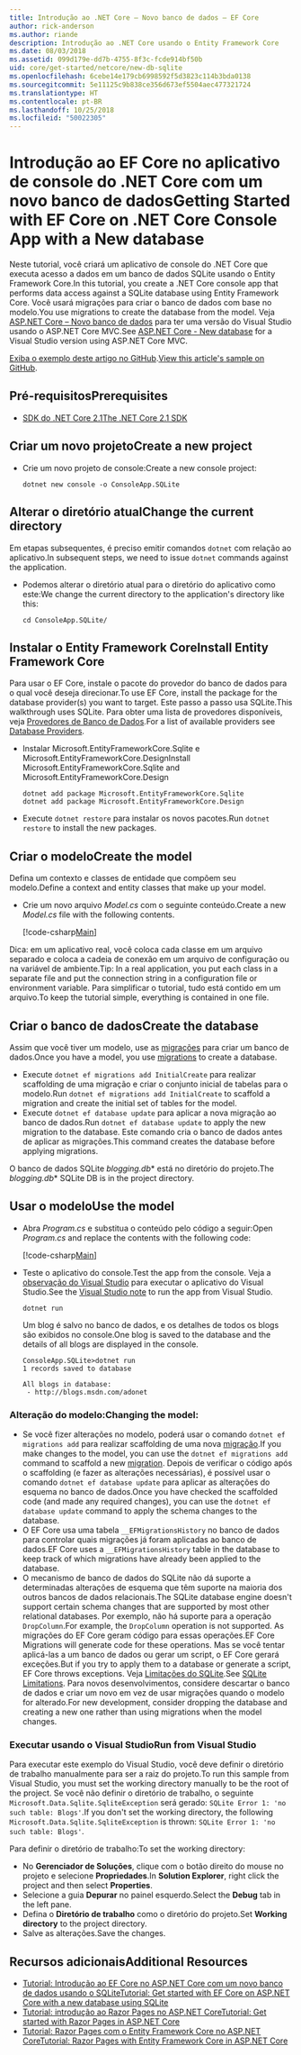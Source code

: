 ```yaml
---
title: Introdução ao .NET Core – Novo banco de dados – EF Core
author: rick-anderson
ms.author: riande
description: Introdução ao .NET Core usando o Entity Framework Core
ms.date: 08/03/2018
ms.assetid: 099d179e-dd7b-4755-8f3c-fcde914bf50b
uid: core/get-started/netcore/new-db-sqlite
ms.openlocfilehash: 6cebe14e179cb6998592f5d3823c114b3bda0138
ms.sourcegitcommit: 5e11125c9b838ce356d673ef5504aec477321724
ms.translationtype: HT
ms.contentlocale: pt-BR
ms.lasthandoff: 10/25/2018
ms.locfileid: "50022305"
---
```

# <a name="getting-started-with-ef-core-on-net-core-console-app-with-a-new-database"></a><span data-ttu-id="7aae3-103">Introdução ao EF Core no aplicativo de console do .NET Core com um novo banco de dados</span><span class="sxs-lookup"><span data-stu-id="7aae3-103">Getting Started with EF Core on .NET Core Console App with a New database</span></span>

<span data-ttu-id="7aae3-104">Neste tutorial, você criará um aplicativo de console do .NET Core que executa acesso a dados em um banco de dados SQLite usando o Entity Framework Core.</span><span class="sxs-lookup"><span data-stu-id="7aae3-104">In this tutorial, you create a .NET Core console app that performs data access against a SQLite database using Entity Framework Core.</span></span> <span data-ttu-id="7aae3-105">Você usará migrações para criar o banco de dados com base no modelo.</span><span class="sxs-lookup"><span data-stu-id="7aae3-105">You use migrations to create the database from the model.</span></span> <span data-ttu-id="7aae3-106">Veja [ASP.NET Core – Novo banco de dados](xref:core/get-started/aspnetcore/new-db) para ter uma versão do Visual Studio usando o ASP.NET Core MVC.</span><span class="sxs-lookup"><span data-stu-id="7aae3-106">See [ASP.NET Core - New database](xref:core/get-started/aspnetcore/new-db) for a Visual Studio version using ASP.NET Core MVC.</span></span>

<span data-ttu-id="7aae3-107">[Exiba o exemplo deste artigo no GitHub](https://github.com/aspnet/EntityFramework.Docs/tree/master/samples/core/GetStarted/NetCore/ConsoleApp.SQLite).</span><span class="sxs-lookup"><span data-stu-id="7aae3-107">[View this article's sample on GitHub](https://github.com/aspnet/EntityFramework.Docs/tree/master/samples/core/GetStarted/NetCore/ConsoleApp.SQLite).</span></span>

## <a name="prerequisites"></a><span data-ttu-id="7aae3-108">Pré-requisitos</span><span class="sxs-lookup"><span data-stu-id="7aae3-108">Prerequisites</span></span>

* [<span data-ttu-id="7aae3-109">SDK do .NET Core 2.1</span><span class="sxs-lookup"><span data-stu-id="7aae3-109">The .NET Core 2.1 SDK</span></span>](https://www.microsoft.com/net/core)

## <a name="create-a-new-project"></a><span data-ttu-id="7aae3-110">Criar um novo projeto</span><span class="sxs-lookup"><span data-stu-id="7aae3-110">Create a new project</span></span>

* <span data-ttu-id="7aae3-111">Crie um novo projeto de console:</span><span class="sxs-lookup"><span data-stu-id="7aae3-111">Create a new console project:</span></span>

  ``` Console
  dotnet new console -o ConsoleApp.SQLite
  ```
## <a name="change-the-current-directory"></a><span data-ttu-id="7aae3-112">Alterar o diretório atual</span><span class="sxs-lookup"><span data-stu-id="7aae3-112">Change the current directory</span></span>

<span data-ttu-id="7aae3-113">Em etapas subsequentes, é preciso emitir comandos `dotnet` com relação ao aplicativo.</span><span class="sxs-lookup"><span data-stu-id="7aae3-113">In subsequent steps, we need to issue `dotnet` commands against the application.</span></span>

* <span data-ttu-id="7aae3-114">Podemos alterar o diretório atual para o diretório do aplicativo como este:</span><span class="sxs-lookup"><span data-stu-id="7aae3-114">We change the current directory to the application's directory like this:</span></span>

  ``` Console
  cd ConsoleApp.SQLite/
  ```
## <a name="install-entity-framework-core"></a><span data-ttu-id="7aae3-115">Instalar o Entity Framework Core</span><span class="sxs-lookup"><span data-stu-id="7aae3-115">Install Entity Framework Core</span></span>

<span data-ttu-id="7aae3-116">Para usar o EF Core, instale o pacote do provedor do banco de dados para o qual você deseja direcionar.</span><span class="sxs-lookup"><span data-stu-id="7aae3-116">To use EF Core, install the package for the database provider(s) you want to target.</span></span> <span data-ttu-id="7aae3-117">Este passo a passo usa SQLite.</span><span class="sxs-lookup"><span data-stu-id="7aae3-117">This walkthrough uses SQLite.</span></span> <span data-ttu-id="7aae3-118">Para obter uma lista de provedores disponíveis, veja [Provedores de Banco de Dados](../../providers/index.md).</span><span class="sxs-lookup"><span data-stu-id="7aae3-118">For a list of available providers see [Database Providers](../../providers/index.md).</span></span>

* <span data-ttu-id="7aae3-119">Instalar Microsoft.EntityFrameworkCore.Sqlite e Microsoft.EntityFrameworkCore.Design</span><span class="sxs-lookup"><span data-stu-id="7aae3-119">Install Microsoft.EntityFrameworkCore.Sqlite and Microsoft.EntityFrameworkCore.Design</span></span>

  ```Console
  dotnet add package Microsoft.EntityFrameworkCore.Sqlite
  dotnet add package Microsoft.EntityFrameworkCore.Design
  ```

* <span data-ttu-id="7aae3-120">Execute `dotnet restore` para instalar os novos pacotes.</span><span class="sxs-lookup"><span data-stu-id="7aae3-120">Run `dotnet restore` to install the new packages.</span></span>

## <a name="create-the-model"></a><span data-ttu-id="7aae3-121">Criar o modelo</span><span class="sxs-lookup"><span data-stu-id="7aae3-121">Create the model</span></span>

<span data-ttu-id="7aae3-122">Defina um contexto e classes de entidade que compõem seu modelo.</span><span class="sxs-lookup"><span data-stu-id="7aae3-122">Define a context and entity classes that make up your model.</span></span>

* <span data-ttu-id="7aae3-123">Crie um novo arquivo *Model.cs* com o seguinte conteúdo.</span><span class="sxs-lookup"><span data-stu-id="7aae3-123">Create a new *Model.cs* file with the following contents.</span></span>

  [!code-csharp[Main](../../../../samples/core/GetStarted/NetCore/ConsoleApp.SQLite/Model.cs)]

<span data-ttu-id="7aae3-124">Dica: em um aplicativo real, você coloca cada classe em um arquivo separado e coloca a cadeia de conexão em um arquivo de configuração ou na variável de ambiente.</span><span class="sxs-lookup"><span data-stu-id="7aae3-124">Tip: In a real application, you put each class in a separate file and put the connection string in a configuration file or environment variable.</span></span> <span data-ttu-id="7aae3-125">Para simplificar o tutorial, tudo está contido em um arquivo.</span><span class="sxs-lookup"><span data-stu-id="7aae3-125">To keep the tutorial simple, everything is contained in one file.</span></span>

## <a name="create-the-database"></a><span data-ttu-id="7aae3-126">Criar o banco de dados</span><span class="sxs-lookup"><span data-stu-id="7aae3-126">Create the database</span></span>

<span data-ttu-id="7aae3-127">Assim que você tiver um modelo, use as [migrações](xref:core/managing-schemas/migrations/index) para criar um banco de dados.</span><span class="sxs-lookup"><span data-stu-id="7aae3-127">Once you have a model, you use [migrations](xref:core/managing-schemas/migrations/index) to create a database.</span></span>

* <span data-ttu-id="7aae3-128">Execute `dotnet ef migrations add InitialCreate` para realizar scaffolding de uma migração e criar o conjunto inicial de tabelas para o modelo.</span><span class="sxs-lookup"><span data-stu-id="7aae3-128">Run `dotnet ef migrations add InitialCreate` to scaffold a migration and create the initial set of tables for the model.</span></span>
* <span data-ttu-id="7aae3-129">Execute `dotnet ef database update` para aplicar a nova migração ao banco de dados.</span><span class="sxs-lookup"><span data-stu-id="7aae3-129">Run `dotnet ef database update` to apply the new migration to the database.</span></span> <span data-ttu-id="7aae3-130">Este comando cria o banco de dados antes de aplicar as migrações.</span><span class="sxs-lookup"><span data-stu-id="7aae3-130">This command creates the database before applying migrations.</span></span>

<span data-ttu-id="7aae3-131">O banco de dados SQLite *blogging.db*\* está no diretório do projeto.</span><span class="sxs-lookup"><span data-stu-id="7aae3-131">The *blogging.db*\* SQLite DB is in the project directory.</span></span>

## <a name="use-the-model"></a><span data-ttu-id="7aae3-132">Usar o modelo</span><span class="sxs-lookup"><span data-stu-id="7aae3-132">Use the model</span></span>

* <span data-ttu-id="7aae3-133">Abra *Program.cs* e substitua o conteúdo pelo código a seguir:</span><span class="sxs-lookup"><span data-stu-id="7aae3-133">Open *Program.cs* and replace the contents with the following code:</span></span>

  [!code-csharp[Main](../../../../samples/core/GetStarted/NetCore/ConsoleApp.SQLite/Program.cs)]

* <span data-ttu-id="7aae3-134">Teste o aplicativo do console.</span><span class="sxs-lookup"><span data-stu-id="7aae3-134">Test the app from the console.</span></span> <span data-ttu-id="7aae3-135">Veja a [observação do Visual Studio](#vs) para executar o aplicativo do Visual Studio.</span><span class="sxs-lookup"><span data-stu-id="7aae3-135">See the [Visual Studio note](#vs) to run the app from Visual Studio.</span></span>

  `dotnet run`

  <span data-ttu-id="7aae3-136">Um blog é salvo no banco de dados, e os detalhes de todos os blogs são exibidos no console.</span><span class="sxs-lookup"><span data-stu-id="7aae3-136">One blog is saved to the database and the details of all blogs are displayed in the console.</span></span>

  ```Console
  ConsoleApp.SQLite>dotnet run
  1 records saved to database

  All blogs in database:
   - http://blogs.msdn.com/adonet
  ```

### <a name="changing-the-model"></a><span data-ttu-id="7aae3-137">Alteração do modelo:</span><span class="sxs-lookup"><span data-stu-id="7aae3-137">Changing the model:</span></span>

- <span data-ttu-id="7aae3-138">Se você fizer alterações no modelo, poderá usar o comando `dotnet ef migrations add` para realizar scaffolding de uma nova [migração](xref:core/managing-schemas/migrations/index).</span><span class="sxs-lookup"><span data-stu-id="7aae3-138">If you make changes to the model, you can use the `dotnet ef migrations add` command to scaffold a new [migration](xref:core/managing-schemas/migrations/index).</span></span> <span data-ttu-id="7aae3-139">Depois de verificar o código após o scaffolding (e fazer as alterações necessárias), é possível usar o comando `dotnet ef database update` para aplicar as alterações do esquema no banco de dados.</span><span class="sxs-lookup"><span data-stu-id="7aae3-139">Once you have checked the scaffolded code (and made any required changes), you can use the `dotnet ef database update` command to apply the schema changes to the database.</span></span>
- <span data-ttu-id="7aae3-140">O EF Core usa uma tabela `__EFMigrationsHistory` no banco de dados para controlar quais migrações já foram aplicadas ao banco de dados.</span><span class="sxs-lookup"><span data-stu-id="7aae3-140">EF Core uses a `__EFMigrationsHistory` table in the database to keep track of which migrations have already been applied to the database.</span></span>
- <span data-ttu-id="7aae3-141">O mecanismo de banco de dados do SQLite não dá suporte a determinadas alterações de esquema que têm suporte na maioria dos outros bancos de dados relacionais.</span><span class="sxs-lookup"><span data-stu-id="7aae3-141">The SQLite database engine doesn't support certain schema changes that are supported by most other relational databases.</span></span> <span data-ttu-id="7aae3-142">Por exemplo, não há suporte para a operação `DropColumn`.</span><span class="sxs-lookup"><span data-stu-id="7aae3-142">For example, the `DropColumn` operation is not supported.</span></span> <span data-ttu-id="7aae3-143">As migrações do EF Core geram código para essas operações.</span><span class="sxs-lookup"><span data-stu-id="7aae3-143">EF Core Migrations will generate code for these operations.</span></span> <span data-ttu-id="7aae3-144">Mas se você tentar aplicá-las a um banco de dados ou gerar um script, o EF Core gerará exceções.</span><span class="sxs-lookup"><span data-stu-id="7aae3-144">But if you try to apply them to a database or generate a script, EF Core throws exceptions.</span></span> <span data-ttu-id="7aae3-145">Veja [Limitações do SQLite](../../providers/sqlite/limitations.md).</span><span class="sxs-lookup"><span data-stu-id="7aae3-145">See [SQLite Limitations](../../providers/sqlite/limitations.md).</span></span> <span data-ttu-id="7aae3-146">Para novos desenvolvimentos, considere descartar o banco de dados e criar um novo em vez de usar migrações quando o modelo for alterado.</span><span class="sxs-lookup"><span data-stu-id="7aae3-146">For new development, consider dropping the database and creating a new one rather than using migrations when the model changes.</span></span>

<a name="vs"></a>
### <a name="run-from-visual-studio"></a><span data-ttu-id="7aae3-147">Executar usando o Visual Studio</span><span class="sxs-lookup"><span data-stu-id="7aae3-147">Run from Visual Studio</span></span>

<span data-ttu-id="7aae3-148">Para executar este exemplo do Visual Studio, você deve definir o diretório de trabalho manualmente para ser a raiz do projeto.</span><span class="sxs-lookup"><span data-stu-id="7aae3-148">To run this sample from Visual Studio, you must set the working directory manually to be the root of the project.</span></span> <span data-ttu-id="7aae3-149">Se você não definir o diretório de trabalho, o seguinte `Microsoft.Data.Sqlite.SqliteException` será gerado: `SQLite Error 1: 'no such table: Blogs'`.</span><span class="sxs-lookup"><span data-stu-id="7aae3-149">If  you don't set the working directory, the following `Microsoft.Data.Sqlite.SqliteException` is thrown: `SQLite Error 1: 'no such table: Blogs'`.</span></span>

<span data-ttu-id="7aae3-150">Para definir o diretório de trabalho:</span><span class="sxs-lookup"><span data-stu-id="7aae3-150">To set the working directory:</span></span>

* <span data-ttu-id="7aae3-151">No **Gerenciador de Soluções**, clique com o botão direito do mouse no projeto e selecione **Propriedades**.</span><span class="sxs-lookup"><span data-stu-id="7aae3-151">In **Solution Explorer**, right click the project and then select **Properties**.</span></span>
* <span data-ttu-id="7aae3-152">Selecione a guia **Depurar** no painel esquerdo.</span><span class="sxs-lookup"><span data-stu-id="7aae3-152">Select the **Debug** tab in the left pane.</span></span>
* <span data-ttu-id="7aae3-153">Defina o **Diretório de trabalho** como o diretório do projeto.</span><span class="sxs-lookup"><span data-stu-id="7aae3-153">Set **Working directory** to the project directory.</span></span>
* <span data-ttu-id="7aae3-154">Salve as alterações.</span><span class="sxs-lookup"><span data-stu-id="7aae3-154">Save the changes.</span></span>

## <a name="additional-resources"></a><span data-ttu-id="7aae3-155">Recursos adicionais</span><span class="sxs-lookup"><span data-stu-id="7aae3-155">Additional Resources</span></span>

* [<span data-ttu-id="7aae3-156">Tutorial: Introdução ao EF Core no ASP.NET Core com um novo banco de dados usando o SQLite</span><span class="sxs-lookup"><span data-stu-id="7aae3-156">Tutorial: Get started with EF Core on ASP.NET Core with a new database using SQLite</span></span>](xref:core/get-started/aspnetcore/new-db)
* [<span data-ttu-id="7aae3-157">Tutorial: introdução ao Razor Pages no ASP.NET Core</span><span class="sxs-lookup"><span data-stu-id="7aae3-157">Tutorial: Get started with Razor Pages in ASP.NET Core</span></span>](https://docs.microsoft.com/aspnet/core/tutorials/razor-pages/razor-pages-start)
* [<span data-ttu-id="7aae3-158">Tutorial: Razor Pages com o Entity Framework Core no ASP.NET Core</span><span class="sxs-lookup"><span data-stu-id="7aae3-158">Tutorial: Razor Pages with Entity Framework Core in ASP.NET Core</span></span>](https://docs.microsoft.com/aspnet/core/data/ef-rp/intro)
